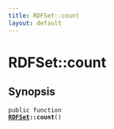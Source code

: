 ```yaml
---
title: RDFSet::count
layout: default
---
```


# RDFSet::count

## Synopsis

<code>public function <b><a href="RDFSet">RDFSet</a>::count</b>()</code>

